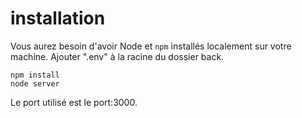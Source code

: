 # installation
Vous aurez besoin d'avoir Node et `npm` installés localement sur votre machine.
Ajouter ".env" à la racine du dossier back.

```
npm install
node server
```

Le port utilisé est le port:3000.